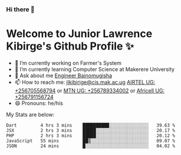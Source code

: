 ### Hi there 👋 
# Welcome to Junior Lawrence Kibirge's Github Profile ✨
 
<!--
**juniorkibirige/juniorkibirige** is a ✨ _special_ ✨ repository because its `README.md` (this file) appears on your GitHub profile.

Here are some ideas to get you started:

- 🔭 I’m currently working on ...
- 🌱 I’m currently learning ...
- 👯 I’m looking to collaborate on ...
- 🤔 I’m looking for help with ...
- 💬 Ask me about ...
- 📫 How to reach me: ...
- 😄 Pronouns: ...
- ⚡ Fun fact: ...
-->
- 🔭 I’m currently working on Farmer's System
- 🌱 I’m currently learning Computer Science at Makerere University
- 💬 Ask about me [Engineer Bainomugisha](mailto:baino@mak.ac.ug)
- 📫 How to reach me: [jlkibirige@cis.mak.ac.ug](mailto:jlkibirige@cis.mak.ac.ug) [AIRTEL UG: +256705568794](tel:+256705568794) or [MTN UG: +256789334002](tel:+256789334002) or [Africell UG: +256791156724](tel:+256791156724)
- 😄 Pronouns: he/his

My Stats are below:

<!--START_SECTION:waka-->
```text
Dart         4 hrs 3 mins    ██████████░░░░░░░░░░░░░░░   39.63 % 
JSX          2 hrs 3 mins    █████░░░░░░░░░░░░░░░░░░░░   20.17 % 
PHP          2 hrs 3 mins    █████░░░░░░░░░░░░░░░░░░░░   20.12 % 
JavaScript   55 mins         ██▒░░░░░░░░░░░░░░░░░░░░░░   09.07 % 
JSON         24 mins         █░░░░░░░░░░░░░░░░░░░░░░░░   04.02 % 
```
<!--END_SECTION:waka-->
